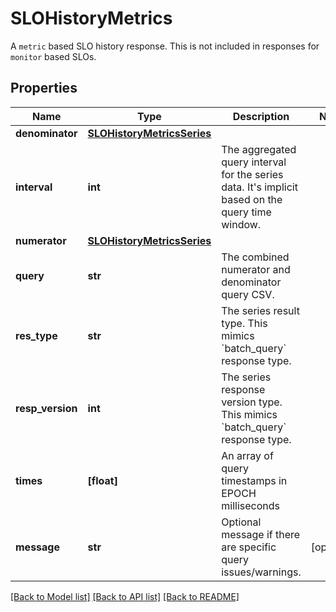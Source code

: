 # SLOHistoryMetrics

A `metric` based SLO history response.  This is not included in responses for `monitor` based SLOs.
## Properties
Name | Type | Description | Notes
------------ | ------------- | ------------- | -------------
**denominator** | [**SLOHistoryMetricsSeries**](SLOHistoryMetricsSeries.md) |  | 
**interval** | **int** | The aggregated query interval for the series data. It&#39;s implicit based on the query time window. | 
**numerator** | [**SLOHistoryMetricsSeries**](SLOHistoryMetricsSeries.md) |  | 
**query** | **str** | The combined numerator and denominator query CSV. | 
**res_type** | **str** | The series result type. This mimics &#x60;batch_query&#x60; response type. | 
**resp_version** | **int** | The series response version type. This mimics &#x60;batch_query&#x60; response type. | 
**times** | **[float]** | An array of query timestamps in EPOCH milliseconds | 
**message** | **str** | Optional message if there are specific query issues/warnings. | [optional] 

[[Back to Model list]](README.md#documentation-for-models) [[Back to API list]](README.md#documentation-for-api-endpoints) [[Back to README]](README.md)


